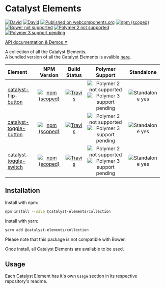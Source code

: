 # Catalyst Elements

[![David](https://img.shields.io/david/catalyst/CatalystElements.svg?style=flat-square)](https://david-dm.org/catalyst/CatalystElements)
[![David](https://img.shields.io/david/dev/catalyst/CatalystElements.svg?style=flat-square)](https://david-dm.org/catalyst/CatalystElements?type=dev)
[![Published on webcomponents.org](https://img.shields.io/badge/webcomponents.org-published-blue.svg?style=flat-square)](https://www.webcomponents.org/collection/catalyst/CatalystElements)
[![npm (scoped)](https://img.shields.io/npm/v/@catalyst-elements/collection.svg?style=flat-square)](https://www.npmjs.com/package/@catalyst-elements/collection)
[![Bower not supported](https://img.shields.io/badge/bower-not_supported-red.svg?style=flat-square)]()
[![Polymer 2 not supported](https://img.shields.io/badge/Polymer_2-not_supported-red.svg?style=flat-square)]()
[![Polymer 3 support pending](https://img.shields.io/badge/Polymer_3-support_pending-yellow.svg?style=flat-square)]()

[API documentation & Demos ↗](https://catalyst.github.io/CatalystElementsBundle/)

A collection of all the Catalyst Elements.  
A bundled version of all the Catalyst Elements is avalible [here](https://github.com/catalyst/CatalystElementsBundle).

| Element | NPM Version | Build Status | Polymer Support | Standalone |
|:--------|:-----------:|:------------:|:---------------:|:----------:|
| [catalyst-flip-button](https://github.com/catalyst/catalyst-flip-button) | [![npm (scoped)](https://img.shields.io/npm/v/@catalyst-elements/catalyst-flip-button.svg?style=flat-square)](https://www.npmjs.com/package/@catalyst-elements/catalyst-flip-button) | [![Travis](https://img.shields.io/travis/catalyst/catalyst-flip-button.svg?style=flat-square)](https://travis-ci.org/catalyst/catalyst-flip-button) | ![Polymer 2 not supported](https://img.shields.io/badge/Polymer_2-no-red.svg?style=flat-square) ![Polymer 3 support pending](https://img.shields.io/badge/Polymer_3-pending-yellow.svg?style=flat-square) | ![Standalone yes](https://img.shields.io/badge/standalone-yes-blue.svg?style=flat-square) |
| [catalyst-toggle-button](https://github.com/catalyst/catalyst-toggle-button) | [![npm (scoped)](https://img.shields.io/npm/v/@catalyst-elements/catalyst-toggle-button.svg?style=flat-square)](https://www.npmjs.com/package/@catalyst-elements/catalyst-toggle-button) | [![Travis](https://img.shields.io/travis/catalyst/catalyst-toggle-button.svg?style=flat-square)](https://travis-ci.org/catalyst/catalyst-toggle-button) | ![Polymer 2 not supported](https://img.shields.io/badge/Polymer_2-no-red.svg?style=flat-square) ![Polymer 3 support pending](https://img.shields.io/badge/Polymer_3-pending-yellow.svg?style=flat-square) | ![Standalone yes](https://img.shields.io/badge/standalone-yes-blue.svg?style=flat-square) |
| [catalyst-toggle-switch](https://github.com/catalyst/catalyst-toggle-switch) | [![npm (scoped)](https://img.shields.io/npm/v/@catalyst-elements/catalyst-toggle-switch.svg?style=flat-square)](https://www.npmjs.com/package/@catalyst-elements/catalyst-toggle-switch) | [![Travis](https://img.shields.io/travis/catalyst/catalyst-toggle-switch.svg?style=flat-square)](https://travis-ci.org/catalyst/catalyst-toggle-switch) | ![Polymer 2 not supported](https://img.shields.io/badge/Polymer_2-no-red.svg?style=flat-square) ![Polymer 3 support pending](https://img.shields.io/badge/Polymer_3-pending-yellow.svg?style=flat-square) | ![Standalone yes](https://img.shields.io/badge/standalone-yes-blue.svg?style=flat-square) |

## Installation

Install with npm:

```sh
npm install --save @catalyst-elements/collection
```

Install with yarn:

```sh
yarn add @catalyst-elements/collection
```

Please note that this package is not compatible with Bower.

Once install, all Catalyst Elements are available to be used.

## Usage

Each Catalyst Element has it's own `Usage` section in its respective repository's readme.
